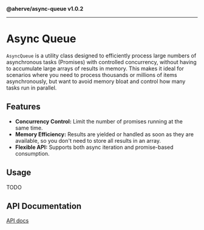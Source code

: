 **@aherve/async-queue v1.0.2**

***

# Async Queue

`AsyncQueue` is a utility class designed to efficiently process large numbers of asynchronous tasks (Promises) with controlled concurrency, without having to accumulate large arrays of results in memory. This makes it ideal for scenarios where you need to process thousands or millions of items asynchronously, but want to avoid memory bloat and control how many tasks run in parallel.

## Features

- **Concurrency Control:** Limit the number of promises running at the same time.
- **Memory Efficiency:** Results are yielded or handled as soon as they are available, so you don't need to store all results in an array.
- **Flexible API:** Supports both async iteration and promise-based consumption.

## Usage

TODO

## API Documentation

[API docs](_media/globals.md)
